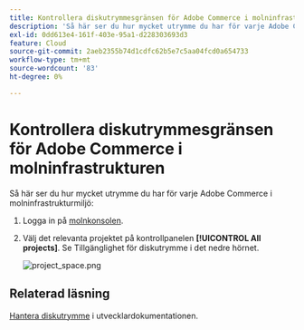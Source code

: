 ```yaml
---
title: Kontrollera diskutrymmesgränsen för Adobe Commerce i molninfrastrukturen
description: 'Så här ser du hur mycket utrymme du har för varje Adobe Commerce i molninfrastrukturmiljö:'
exl-id: 0dd613e4-161f-403e-95a1-d228303693d3
feature: Cloud
source-git-commit: 2aeb2355b74d1cdfc62b5e7c5aa04fcd0a654733
workflow-type: tm+mt
source-wordcount: '83'
ht-degree: 0%

---
```


# Kontrollera diskutrymmesgränsen för Adobe Commerce i molninfrastrukturen

Så här ser du hur mycket utrymme du har för varje Adobe Commerce i molninfrastrukturmiljö:

1. Logga in på [molnkonsolen](https://console.adobecommerce.com).
1. Välj det relevanta projektet på kontrollpanelen **[!UICONTROL All projects]**. Se Tillgänglighet för diskutrymme i det nedre hörnet.

   ![project_space.png](/help/how-to/general/assets/project_space.png)

## Relaterad läsning

[Hantera diskutrymme](https://experienceleague.adobe.com/en/docs/commerce-cloud-service/user-guide/develop/storage/manage-disk-space) i utvecklardokumentationen.
